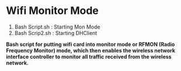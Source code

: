 # Wifi Monitor Mode
1. Bash Script.sh : Starting Mon Mode
2. Bash Scrip2.sh : Starting DHClient

**Bash script for putting wifi card into monitor mode or RFMON (Radio Frequency Monitor) mode, which then enables the wireless network interface controller to monitor all traffic received from the wireless network.**
